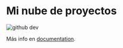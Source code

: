 # Mi nube de proyectos

![github dev](https://user-images.githubusercontent.com/856858/130119109-4769f2d7-9027-4bc4-a38c-10f297499e8f.gif)

Más info en [documentation](https://github.co/codespaces-editor-help).

